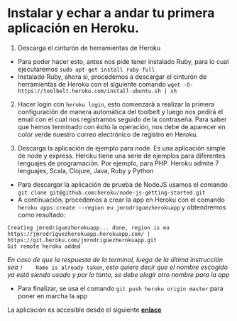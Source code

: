 Instalar y echar a andar tu primera aplicación en Heroku.
======================================================================

1. Descarga el cinturón de herramientas de Heroku
 * Para poder hacer esto, antes nos pide tener instalado Ruby, para lo cual ejecutaremos `sudo apt-get install ruby-full`
 * Instalado Ruby, ahora si, procedemos a descargar el cinturón de herramientas de Heroku con el siguiente comando `wget -O- https://toolbelt.heroku.com/install-ubuntu.sh | sh`

2. Hacer login con `heroku login`, esto comenzará a realizar la primera configuración de manera automática del toolbelt y luego nos pedirá el email con el cual nos registramos seguido de la contraseña. Para saber que hemos terminado con éxito la operación, nos debe de aparecer en color verde nuestro correo electrónico de registro en Heroku.

3. Descarga la aplicación de ejemplo para node. Es una aplicación simple de node y express. Heroku tiene una serie de ejemplos para diferentes lenguajes de programación. Por ejemplo, para PHP. Heroku admite 7 lenguajes, Scala, Clojure, Java, Ruby y Python
 * Para descargar la aplicación de prueba de NodeJS usamos el comando `git clone git@github.com:heroku/node-js-getting-started.git`
 * A continuación, procedemos a crear la app en Heroku con el comando `heroku apps:create --region eu jmrodriguezherokuapp` y obtendremos como resultado:
```
Creating jmrodriguezherokuapp... done, region is eu
https://jmrodriguezherokuapp.herokuapp.com/ | https://git.heroku.com/jmrodriguezherokuapp.git
Git remote heroku added
```
*En caso de que la respuesta de la terminal, luego de la última instrucción sea* `!    Name is already taken`, *esto quiere decir que el nombre escogido ya está siendo usado y por lo tanto, se debe elegir otro nombre para la app*

 * Para finalizar, se usa el comando `git push heroku origin master` para poner en marcha la app

La aplicación es accesible desde el siguiente [**enlace**](jmrodriguezherokuapp.herokuapp.com)

